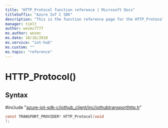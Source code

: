 ```yaml
---                             
title: "HTTP_Protocol function reference | Microsoft Docs" 
titleSuffix: "Azure IoT C SDK"            
description: "This is the function reference page for the HTTP_Protocol() function in the Azure IoT C SDK. This SDK is used with Azure IoT Hub and Azure IoT Hub Device Provisioning Service"            
manager: timlt                 
author: wesmc7777              
ms.author: wesmc               
ms.date: 10/16/2018                    
ms.service: "iot-hub"             
ms.custom: ""                
ms.topic: "reference"        
---                            
```


# HTTP_Protocol()

## Syntax

\#include "[azure-iot-sdk-c/iothub_client/inc/iothubtransporthttp.h](../iothubtransporthttp-h.md)"  
```C
const TRANSPORT_PROVIDER* HTTP_Protocol(void
);
```

